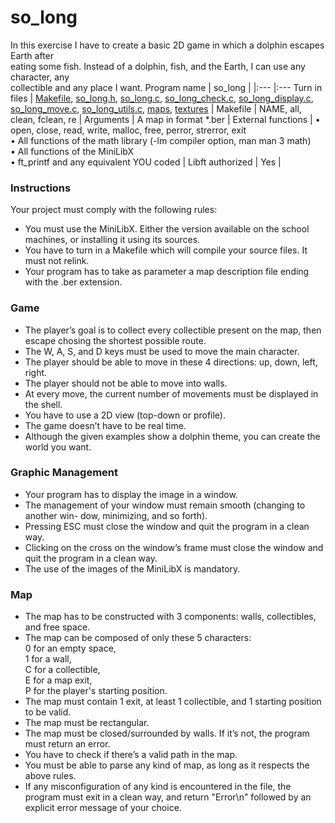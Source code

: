 # so_long
In this exercise I have to create a basic 2D game in which a dolphin escapes Earth after<br />
eating some fish. Instead of a dolphin, fish, and the Earth, I can use any character, any<br />
collectible and any place I want.
Program name | so_long |
|:--- |:---
Turn in files | [Makefile](https://github.com/merijnjong/so_long/blob/main/Makefile), [so_long.h](https://github.com/merijnjong/so_long/blob/main/so_long.h), [so_long.c](https://github.com/merijnjong/so_long/blob/main/so_long.c), [so_long_check.c](https://github.com/merijnjong/so_long/blob/main/so_long_check.c), [so_long_display.c](https://github.com/merijnjong/so_long/blob/main/so_long_display.c),<br />[so_long_move.c](https://github.com/merijnjong/so_long/blob/main/so_long_move.c), [so_long_utils.c](https://github.com/merijnjong/so_long/blob/main/so_long_utils.c), [maps](https://github.com/merijnjong/so_long/tree/main/maps), [textures](https://github.com/merijnjong/so_long/tree/main/assets) |
Makefile | NAME, all, clean, fclean, re |
Arguments | A map in format *.ber |
External functions | • open, close, read, write, malloc, free, perror, strerror, exit<br />• All functions of the math library (-lm compiler option, man man 3 math)<br />• All functions of the MiniLibX<br />• ft_printf and any equivalent YOU coded |
Libft authorized | Yes |

### Instructions
Your project must comply with the following rules:
* You must use the MiniLibX. Either the version available on the school machines,
or installing it using its sources.
* You have to turn in a Makefile which will compile your source files. It must not
relink.
* Your program has to take as parameter a map description file ending with the .ber
extension.

### Game
* The player’s goal is to collect every collectible present on the map, then escape
chosing the shortest possible route.
* The W, A, S, and D keys must be used to move the main character.
* The player should be able to move in these 4 directions: up, down, left, right.
* The player should not be able to move into walls.
* At every move, the current number of movements must be displayed in the shell.
* You have to use a 2D view (top-down or profile).
* The game doesn’t have to be real time.
* Although the given examples show a dolphin theme, you can create the world you
want.

### Graphic Management
* Your program has to display the image in a window.
* The management of your window must remain smooth (changing to another win-
dow, minimizing, and so forth).
* Pressing ESC must close the window and quit the program in a clean way.
* Clicking on the cross on the window’s frame must close the window and quit the
program in a clean way.
* The use of the images of the MiniLibX is mandatory.

### Map
* The map has to be constructed with 3 components: walls, collectibles, and free
space.
* The map can be composed of only these 5 characters:<br />
  0 for an empty space,<br />
  1 for a wall,<br />
  C for a collectible,<br />
  E for a map exit,<br />
  P for the player's starting position.<br />
* The map must contain 1 exit, at least 1 collectible, and 1 starting position to
be valid.
* The map must be rectangular.
* The map must be closed/surrounded by walls. If it’s not, the program must return
an error.
* You have to check if there’s a valid path in the map.
* You must be able to parse any kind of map, as long as it respects the above rules.
* If any misconfiguration of any kind is encountered in the file, the program must
exit in a clean way, and return "Error\n" followed by an explicit error message of
your choice.
